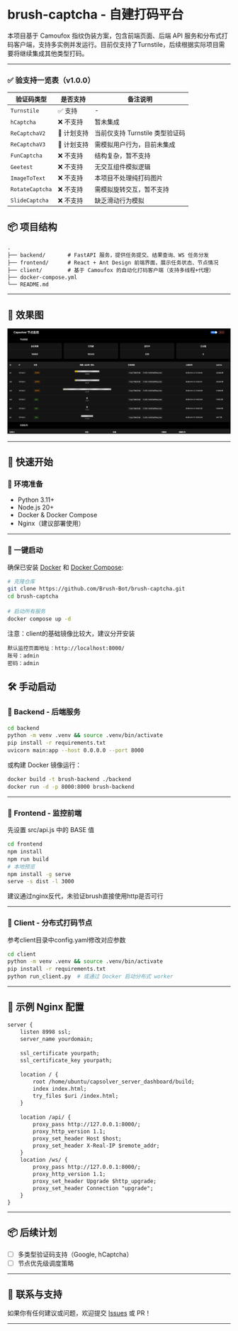 # brush-captcha - 自建打码平台

本项目基于 Camoufox 指纹伪装方案，包含前端页面、后端 API 服务和分布式打码客户端，支持多实例并发运行。目前仅支持了Turnstile，后续根据实际项目需要将继续集成其他类型打码。

---
### ✅ 验支持一览表（v1.0.0）
| 验证码类型                | 是否支持 | 备注说明                  |
|---------------------------|-----------|-----------------------|
| `Turnstile`              | ✅ 支持   | -                     |
| `hCaptcha`               | ❌ 不支持 | 暂未集成                  |
| `ReCaptchaV2`            | 🚧 计划支持 | 当前仅支持 Turnstile 类型验证码 |
| `ReCaptchaV3`            | 🚧 计划支持| 需模拟用户行为，目前未集成         |
| `FunCaptcha`             | ❌ 不支持 | 结构复杂，暂不支持             |
| `Geetest`                | ❌ 不支持 | 无交互组件模拟逻辑             |
| `ImageToText`            | ❌ 不支持 | 本项目不处理纯打码图片           |
| `RotateCaptcha`          | ❌ 不支持 | 需模拟旋转交互，暂不支持          |
| `SlideCaptcha`           | ❌ 不支持 | 缺乏滑动行为模拟              |

## 📦 项目结构

```
.
├── backend/       # FastAPI 服务，提供任务提交、结果查询、WS 任务分发
├── frontend/      # React + Ant Design 前端界面，展示任务状态、节点情况
├── client/        # 基于 Camoufox 的自动化打码客户端（支持多线程+代理）
├── docker-compose.yml
└── README.md
```

---
## 🧠 效果图

![img.png](img.png)

---
## 🚀 快速开始

### 🔧 环境准备

- Python 3.11+
- Node.js 20+
- Docker & Docker Compose
- Nginx（建议部署使用）

---
### 🚀 一键启动

确保已安装 [Docker](https://www.docker.com/) 和 [Docker Compose](https://docs.docker.com/compose/):

```bash
# 克隆仓库
git clone https://github.com/Brush-Bot/brush-captcha.git
cd brush-captcha

# 启动所有服务
docker compose up -d
```
注意：client的基础镜像比较大，建议分开安装
```
默认监控页面地址：http://localhost:8000/
账号：admin
密码：admin
```
## 🛠 手动启动

### 🔹 Backend - 后端服务

```bash
cd backend
python -m venv .venv && source .venv/bin/activate
pip install -r requirements.txt
uvicorn main:app --host 0.0.0.0 --port 8000
```

或构建 Docker 镜像运行：

```bash
docker build -t brush-backend ./backend
docker run -d -p 8000:8000 brush-backend
```

---

### 🔹 Frontend - 监控前端
先设置 src/api.js 中的 BASE 值
```bash
cd frontend
npm install
npm run build
# 本地预览
npm install -g serve
serve -s dist -l 3000
```

建议通过nginx反代，未验证brush直接使用http是否可行

---

### 🔹 Client - 分布式打码节点
参考client目录中config.yaml修改对应参数
```bash
cd client
python -m venv .venv && source .venv/bin/activate
pip install -r requirements.txt
python run_client.py  # 或通过 Docker 启动分布式 worker
```

---

## 📄 示例 Nginx 配置

```nginx
server {
    listen 8998 ssl;
    server_name yourdomain;

    ssl_certificate yourpath;
    ssl_certificate_key yourpath;

    location / {
	    root /home/ubuntu/capsolver_server_dashboard/build;
        index index.html;
        try_files $uri /index.html;
    }

    location /api/ {
        proxy_pass http://127.0.0.1:8000/;
        proxy_http_version 1.1;
        proxy_set_header Host $host;
        proxy_set_header X-Real-IP $remote_addr;
    }
    location /ws/ {
        proxy_pass http://127.0.0.1:8000/;
        proxy_http_version 1.1;
        proxy_set_header Upgrade $http_upgrade;
        proxy_set_header Connection "upgrade";
    }
}
```

---

## 📦 后续计划

- [ ] 多类型验证码支持（Google, hCaptcha）
- [ ] 节点优先级调度策略

---

## 💬 联系与支持

如果你有任何建议或问题，欢迎提交 [Issues](https://github.com/0xC0FFEE42/brush-captcha/issues) 或 PR！

---
